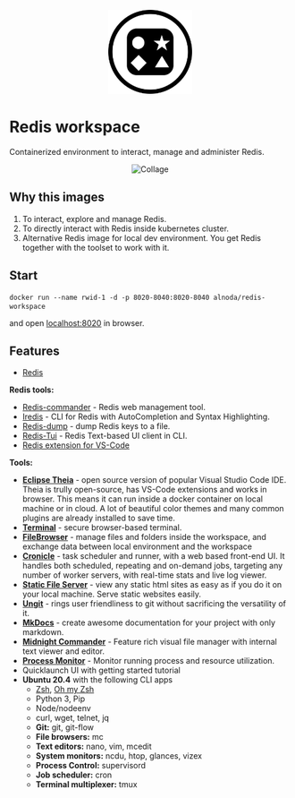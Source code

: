 <p align="center">
  <img src="./img/redis-circle.svg" alt="Redis logo" width="150">
</p>  

# Redis workspace

Containerized environment to interact, manage and administer Redis.  

<p align="center">
  <img src="img/redis-wid-collage.png" alt="Collage" width="750">
</p>

## Why this images

1. To interact, explore and manage Redis.
2. To directly interact with Redis inside kubernetes cluster.
3. Alternative Redis image for local dev environment. You get Redis together with the toolset to work with it.

## Start
 
```
docker run --name rwid-1 -d -p 8020-8040:8020-8040 alnoda/redis-workspace
```  

and open [localhost:8020](http://localhost:8020) in browser.  

## Features

- [Redis](https://redis.io/)

**Redis tools:**

- [Redis-commander](https://github.com/joeferner/redis-commander#readme) - Redis web management tool.
- [Iredis](https://github.com/laixintao/iredis) - CLI for Redis with AutoCompletion and Syntax Highlighting.
- [Redis-dump](https://github.com/yannh/redis-dump-go) - dump Redis keys to a file.
- [Redis-Tui](https://github.com/mylxsw/redis-tui) - Redis Text-based UI client in CLI.
- [Redis extension for VS-Code](https://open-vsx.org/extension/cweijan/vscode-redis-client)

**Tools:**

- [**Eclipse Theia**](https://theia-ide.org/docs/) - open source version of popular Visual Studio Code IDE. Theia is trully open-source, has 
VS-Code extensions and works in browser. This means it can run inside a docker container on local machine or in cloud. A lot of beautiful color themes and many common plugins are already installed to save time.  
- [**Terminal**](https://github.com/tsl0922/ttyd) - secure browser-based terminal.
- [**FileBrowser**](https://github.com/filebrowser/filebrowser)  - manage files and folders inside the workspace, and exchange data between local environment and the workspace
- [**Cronicle**](https://github.com/jhuckaby/Cronicle)  - task scheduler and runner, with a web based front-end UI. It handles both scheduled, repeating and on-demand jobs, targeting any number of worker servers, with real-time stats and live log viewer.
- [**Static File Server**](https://github.com/vercel/serve) - view any static html sites as easy as if you do it on your local machine. Serve static websites easily.
- [**Ungit**](https://github.com/FredrikNoren/ungit) - rings user friendliness to git without sacrificing the versatility of it.
- [**MkDocs**](https://squidfunk.github.io/mkdocs-material/)  - create awesome documentation for your project with only markdown. 
- [**Midnight Commander**](https://midnight-commander.org/)  - Feature rich visual file manager with internal text viewer and editor. 
- [**Process Monitor**](https://htop.dev/)  - Monitor running process and resource utilization. 
- Quicklaunch UI with getting started tutorial
- **Ubuntu 20.4** with the following CLI apps
    - [Zsh](https://www.zsh.org/), [Oh my Zsh](https://ohmyz.sh/)
    - Python 3, Pip 
    - Node/nodeenv
    - curl, wget, telnet, jq
    - **Git:** git, git-flow 
    - **File browsers:** mc
    - **Text editors:** nano, vim, mcedit
    - **System monitors:** ncdu, htop, glances, vizex
    - **Process Control:** supervisord
    - **Job scheduler:** cron
    - **Terminal multiplexer:** tmux 
